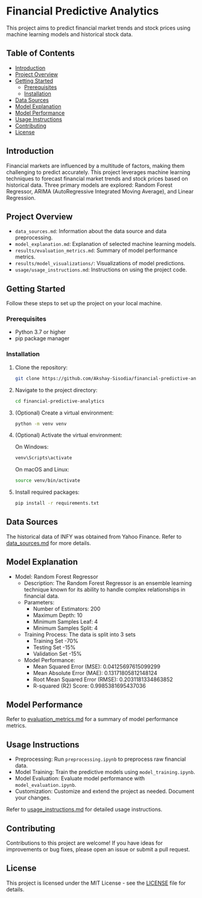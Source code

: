 # Financial Predictive Analytics

This project aims to predict financial market trends and stock prices using machine learning models and historical stock data.

## Table of Contents

- [Introduction](#introduction)
- [Project Overview](#project-overview)
- [Getting Started](#getting-started)
  - [Prerequisites](#prerequisites)
  - [Installation](#installation)
- [Data Sources](#data-sources)
- [Model Explanation](#model-explanation)
- [Model Performance](#model-performance)
- [Usage Instructions](#usage-instructions)
- [Contributing](#contributing)
- [License](#license)

## Introduction

Financial markets are influenced by a multitude of factors, making them challenging to predict accurately. This project leverages machine learning techniques to forecast financial market trends and stock prices based on historical data. Three primary models are explored: Random Forest Regressor, ARIMA (AutoRegressive Integrated Moving Average), and Linear Regression.

## Project Overview

- `data_sources.md`: Information about the data source and data preprocessing.
- `model_explanation.md`: Explanation of selected machine learning models.
- `results/evaluation_metrics.md`: Summary of model performance metrics.
- `results/model_visualizations/`: Visualizations of model predictions.
- `usage/usage_instructions.md`: Instructions on using the project code.

## Getting Started

Follow these steps to set up the project on your local machine.

### Prerequisites

- Python 3.7 or higher
- pip package manager

### Installation

1. Clone the repository:

   ```bash
   git clone https://github.com/Akshay-Sisodia/financial-predictive-analytics.git
   ```

2. Navigate to the project directory:

   ```bash
   cd financial-predictive-analytics
   ```

3. (Optional) Create a virtual environment:

   ```bash
   python -m venv venv
   ```

4. (Optional) Activate the virtual environment:

   On Windows:

   ```bash
   venv\Scripts\activate
   ```

   On macOS and Linux:

   ```bash
   source venv/bin/activate
   ```

5. Install required packages:

   ```bash
   pip install -r requirements.txt
   ```

## Data Sources

The historical data of INFY was obtained from Yahoo Finance. Refer to [data_sources.md](documentation/data_sources.md) for more details.

## Model Explanation

- Model: Random Forest Regressor
  - Description: The Random Forest Regressor is an ensemble learning technique known for its ability to handle complex relationships in financial data.
  - Parameters:
    - Number of Estimators: 200
    - Maximum Depth: 10
    - Minimum Samples Leaf: 4
    - Minimum Samples Split: 4
  - Training Process: The data is split into 3 sets
    - Training Set -70%
    - Testing Set -15%
    - Validation Set -15%
  - Model Performance:
    - Mean Squared Error (MSE): 0.04125697615099299
    - Mean Absolute Error (MAE): 0.13171805812148124
    - Root Mean Squared Error (RMSE): 0.2031181334863852
    - R-squared (R2) Score: 0.9985381695437036

## Model Performance

Refer to [evaluation_metrics.md](results/evaluation_metrics.md) for a summary of model performance metrics.

## Usage Instructions

- Preprocessing: Run `preprocessing.ipynb` to preprocess raw financial data.
- Model Training: Train the predictive models using `model_training.ipynb`.
- Model Evaluation: Evaluate model performance with `model_evaluation.ipynb`.
- Customization: Customize and extend the project as needed. Document your changes.

Refer to [usage_instructions.md](usage/usage_instructions.md) for detailed usage instructions.

## Contributing

Contributions to this project are welcome! If you have ideas for improvements or bug fixes, please open an issue or submit a pull request.

## License

This project is licensed under the MIT License - see the [LICENSE](LICENSE) file for details.
